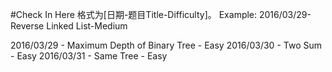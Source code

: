 #Check In Here
格式为[日期-题目Title-Difficulty]。
Example: 2016/03/29-Reverse Linked List-Medium

2016/03/29 - Maximum Depth of Binary Tree - Easy
2016/03/30 - Two Sum - Easy
2016/03/31 - Same Tree - Easy